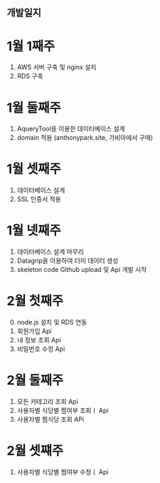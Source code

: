 ## 개발일지

# 1월 1째주 
1. AWS 서버 구축 및 nginx 설치
2. RDS 구축 

# 1월 둘째주
1. AqueryTool을 이용한 데이터베이스 설계 
2. domain 적용 (anthonypark.site, 가비아에서 구매)

# 1월 셋째주
1. 데이터베이스 설계 
2. SSL 인증서 적용

# 1월 넷째주
1. 데이터베이스 설계 마무리
2. Datagrip을 이용하여 더미 데이터 생성
3. skeleton code Github upload 및 Api 개발 시작

# 2월 첫째주
0. node.js 설치 및 RDS 연동
1. 회원가입 Api
2. 내 정보 조회 Api
3. 비밀번호 수정 Api

# 2월 둘째주
1. 모든 카테고리 조회 Api
2. 사용자별 식당별 찜여부 조회ㅣ Api
3. 사용자별 찜식당  조회 APi

# 2월 셋쨰주
1. 사용자별 식당별 찜여부 수정ㅣ Api